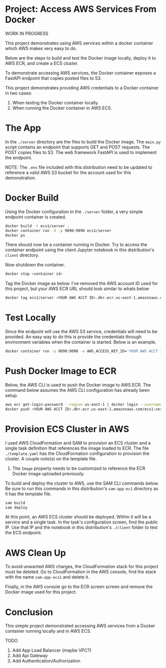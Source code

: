 # Project: Access AWS Services From Docker

WORK IN PROGRESS

This project demonstrates using AWS services within a docker container which AWS makes very easy to do.

Below are the steps to build and test the Docker image locally, deploy it to AWS ECR, and create a ECS cluster. 

To demonstrate accessing AWS services, the Docker container exposes a FastAPI endpoint that copies posted files to S3.

This project demonstrates providing AWS credentials to a Docker container in two cases:

1. When testing the Docker container locally. 
1. When running the Docker container in AWS ECS.

# The App

In the `./server` directory are the files to build the Docker image. The `main.py` script contains an endpoint that supports GET and POST requests. The POST copies files to S3. The web framework FastAPI is used to implement the endpoint.  

NOTE: The `.env` file included with this distribution need to be updated to reference a valid AWS S3 bucket for the account used for this demonstration.

# Docker Build

Using the Docker configuration in the `./server` folder, a very simple endpoint container is created. 

```bash
docker build -t ecs1/server .
docker container run -d -p 9090:9090 ecs1/server
docker ps
```

There should now be a container running in Docker. Try to access the container endpoint using the client Jupyter notebook in this distribution's `client` directory. 

Now shutdown the container.

```bash
docker stop <container id>
```

Tag the Docker image as below. I've removed the AWS account ID used for this project, but your AWS ECR URL should look similar to whats below

```bash
docker tag ecs1/server <YOUR AWS ACCT ID>.dkr.ecr.us-east-1.amazonaws.com/ecs1:server
```

# Test Locally

Since the endpoint will use the AWS S3 service, credentials will need to be provided. An easy way to do this is provide the credentials through environment variables when the container is started. Below is an example.

```bash
docker container run -p 9090:9090 -e AWS_ACCESS_KEY_ID='YOUR AWS ACCT ID' -e AWS_SECRET_ACCESS_KEY='YOUR AWS ACCT KEY' ecs1/server  
```

# Push Docker Image to ECR

Below, the AWS CLI is used to push the Docker image to AWS ECR. The command below assumes the AWS CLI configuration has already been setup. 

```bash
aws ecr get-login-password --region us-east-1 | docker login --username AWS --password-stdin <YOUR ACCT ID>.dkr.ecr.us-east-1.amazonaws.com
docker push <YOUR AWS ACCT ID>.dkr.ecr.us-east-1.amazonaws.com/ecs1:server
```

# Provision ECS Cluster in AWS

I used AWS CloudFormation and SAM to provision an ECS cluster and a single task definition that references the image loaded to ECR.  The file `./template.yaml` has the CloudFormation configuration to provision the cluster. A couple note(s) on the template file.

1. The `Image` property needs to be customized to reference the ECR Docker image uploaded previously. 

To build and deploy the cluster to AWS, use the SAM CLI commands below. Be sure to run this commands in this distribution's `sam-app-ec1` directory as it has the template file.

```bash
sam build
sam deploy
```

At this point, an AWS ECS cluster should be deployed. Within it will be a service and a single task. In the task's configuration screen, find the public IP. Use that IP and the notebook in this distribution's `./client` folder to test the ECS endpoint.

# AWS Clean Up

To avoid unwanted AWS charges, the CloudFormation stack for this project must be deleted. Go to CloudFormation in the AWS console, find the stack with the name `sam-app-ecs1` and delete it.

Finally, in the AWS console go to the ECR screen screen and remove the Docker image used for this project.

# Conclusion

This simple project demonstrated accessing AWS services from a Docker container running locally and in AWS ECS.   

TODO 
1. Add App Load Balancer (maybe VPC?)
1. Add Api Gateway 
1. Add Authentication/Authorization

